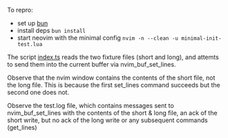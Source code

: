 To repro:

- set up [bun](https://bun.sh/)
- install deps `bun install`
- start neovim with the minimal config `nvim -n --clean -u minimal-init-test.lua`

The script [index.ts](https://github.com/dlants/neovim-mini-repro/blob/main/index.ts) reads the two fixture files (short and long), and attemts to send them into the current buffer via nvim_buf_set_lines.

Observe that the nvim window contains the contents of the short file, not the long file. This is because the first set_lines command succeeds but the second one does not.

Observe the test.log file, which contains messages sent to nvim_buf_set_lines with the contents of the short & long file, an ack of the short write, but no ack of the long write or any subsequent commands (get_lines)
